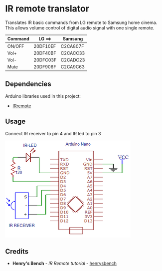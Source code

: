 # IR remote translator

Translates IR basic commands from LG remote to Samsung home cinema. This allows volume control of digital audio signal with one single remote.

| Command  | LG   ==> | Samsung  |
| -------- | -------- | -------- |
| ON/OFF   | 20DF10EF | C2CA807F |
| Vol+     | 20DF40BF | C2CACC33 |
| Vol-     | 20DFC03F | C2CADC23 |
| Mute     | 20DF906F | C2CA9C63 |


## Dependencies

Arduino libraries used in this project:

- [IRremote](https://github.com/z3t0/Arduino-IRremote)

## Usage

Connect IR receiver to pin 4 and IR led to pin 3

![alt text](schematic.png "Schematic")


## Credits

* **Henry's Bench** - *IR Remote tutorial* - [henrysbench](http://henrysbench.capnfatz.com/henrys-bench/arduino-sensors-and-input/arduino-xinda-keyes-infrared-remote-tutorial/)